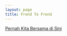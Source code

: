```yaml
---
layout: page
title: Frend To Frend
---
```


<div class="htl">
  <a href="/pernahkitabersamadisini-frendtofrend">
Pernah Kita Bersama di Sini
  </a>
</div>
